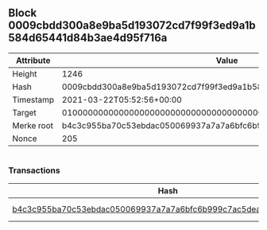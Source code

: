 ## Block 0009cbdd300a8e9ba5d193072cd7f99f3ed9a1b584d65441d84b3ae4d95f716a

Attribute | Value
--- | ---
Height | 1246
Hash | 0009cbdd300a8e9ba5d193072cd7f99f3ed9a1b584d65441d84b3ae4d95f716a
Timestamp | 2021-03-22T05:52:56+00:00
Target | 0100000000000000000000000000000000000000000000000000000000000000
Merke root | b4c3c955ba70c53ebdac050069937a7a7a6bfc6b999c7ac5deaad7f943a1344d
Nonce | 205

```

```

### Transactions

Hash | Amount
--- | ---
[b4c3c955ba70c53ebdac050069937a7a7a6bfc6b999c7ac5deaad7f943a1344d](b4c3c955ba70c53ebdac050069937a7a7a6bfc6b999c7ac5deaad7f943a1344d.md) | 10.00000000 SKEPTI 
